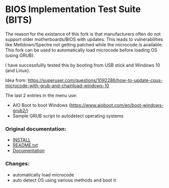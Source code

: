 
# BIOS Implementation Test Suite (BITS)

The reason for the existance of this fork is that manufacturers often do not support older motherboards/BIOS with updates.
This leads to vulnerabilities like Meltdown/Spectre not getting patched while the microcode *is* available.
This fork can be used to automatically load microcode before loading OS (using GRUB).

I have successfullly tested this by booting from USB stick and Windows 10 (and Linux).

Idea from: https://superuser.com/questions/1092286/how-to-update-cpus-microcode-with-grub-and-chainload-windows-10

The last 2 entries in the menu use:
- AIO Boot to boot Windows (https://www.aioboot.com/en/boot-windows-grub2/)
- Sample GRUB script to autodetect operating systems

### Original documentation:
- [INSTALL](/INSTALL)
- [README.txt](/README.txt)
- [Documentation](/Documentation)

### Changes:
- automatically load microcode 
- auto detect OS using various methods and boot it

